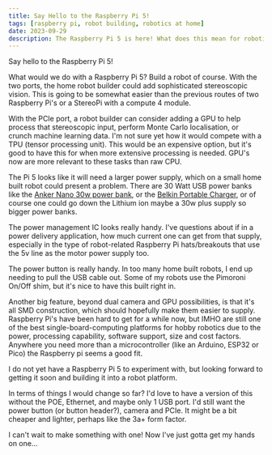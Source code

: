 ```yaml
---
title: Say Hello to the Raspberry Pi 5!
tags: [raspberry pi, robot building, robotics at home]
date: 2023-09-29
description: The Raspberry Pi 5 is here! What does this mean for robotics at home?
---
```

Say hello to the Raspberry Pi 5!

What would we do with a Raspberry Pi 5? Build a robot of course.
With the two ports, the home robot builder could add sophisticated stereoscopic vision. This is going to be somewhat easier than the previous routes of two Raspberry Pi's or a StereoPi with a compute 4 module.

With the PCIe port, a robot builder can consider adding a GPU to help process that stereoscopic input, perform Monte Carlo localisation, or crunch machine learning data. I'm not sure yet how it would compete with a TPU (tensor processing unit). This would be an expensive option, but it's good to have this for when more extensive processing is needed. GPU's now are more relevant to these tasks than raw CPU.

The Pi 5 looks like it will need a larger power supply, which on a small home built robot could present a problem. There are 30 Watt USB power banks like the [Anker Nano 30w power bank](https://www.anker.com/uk/products/a1259-built-in-cable-power-bank-10000mah?ref=select_your_product&variant=44575527272612), or the [Belkin Portable Charger](https://amzn.to/3tjdA8U), or of course one could go down the Lithium ion  maybe a 30w plus supply so bigger power banks.

The power management IC looks really handy. I've questions about if in a power delivery application, how much current one can get from that supply, especially in the type of robot-related Raspberry Pi hats/breakouts that use the 5v line as the motor power supply too.

The power button is really handy. In too many home built robots, I end up needing to pull the USB cable out. Some of my robots use the Pimoroni On/Off shim, but it's nice to have this built right in.

Another big feature, beyond dual camera and GPU possibilities, is that it's all SMD construction, which should hopefully make them easier to supply. Raspberry Pi's have been hard to get for a while now, but IMHO are still one of the best single-board-computing platforms for hobby robotics due to the power, processing capability, software support, size and cost factors. Anywhere you need more than a microcontroller (like an Arduino, ESP32 or Pico) the Raspberry pi seems a good fit.

I do not yet have a Raspberry Pi 5 to experiment with, but looking forward to getting it soon and building it into a robot platform.

In terms of things I would change so far? I'd love to have a version of this without the POE, Ethernet, and maybe only 1 USB port. I'd still want the power button (or button header?), camera and PCIe. It might be a bit cheaper and lighter, perhaps like the 3a+ form factor.

I can't wait to make something with one! Now I've just gotta get my hands on one...
